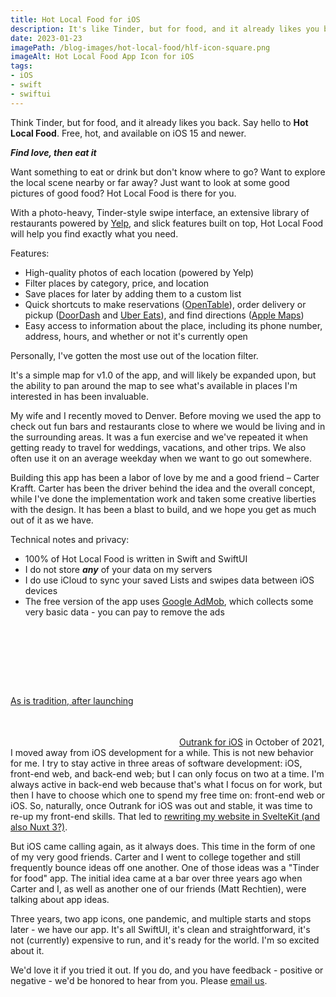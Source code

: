 ```yaml
---
title: Hot Local Food for iOS
description: It's like Tinder, but for food, and it already likes you back.
date: 2023-01-23
imagePath: /blog-images/hot-local-food/hlf-icon-square.png
imageAlt: Hot Local Food App Icon for iOS
tags:
- iOS
- swift
- swiftui
---
```


<script>
	import ResizableIcon from '$lib/components/ResizableIcon.svelte'
	import ResizableImage from '$lib/components/ResizableImage.svelte'
</script>

Think Tinder, but for food, and it already likes you back. Say hello to **Hot Local Food**. Free, hot, and available on iOS 15 and newer.

<ResizableIcon src="/blog-images/hot-local-food/hlf-icon-rounded.png" altText="Outrank's app icon" url="https://apps.apple.com/us/app/hot-local-food/id1621818779" />

***Find love, then eat it***

Want something to eat or drink but don't know where to go? Want to explore the local scene nearby or far away? Just want to look at some good pictures of good food? Hot Local Food is there for you.

With a photo-heavy, Tinder-style swipe interface, an extensive library of restaurants powered by <a href="https://fusion.yelp.com/" target="_blank" rel="noreferrer">Yelp</a>, and slick features built on top, Hot Local Food will help you find exactly what you need.

<ResizableImage src="/blog-images/hot-local-food/hlf-primary-light.png" altText="UI Screenshots for Hot Local Food" />

Features:
* High-quality photos of each location (powered by Yelp)
* Filter places by category, price, and location
* Save places for later by adding them to a custom list
* Quick shortcuts to make reservations (<a href="https://www.opentable.com/" target="_blank" rel="noreferrer">OpenTable</a>), order delivery or pickup (<a href="https://www.doordash.com/" target="_blank" rel="noreferrer">DoorDash</a> and <a href="https://www.ubereats.com" target="_blank" rel="noreferrer">Uber Eats</a>), and find directions (<a href="https://www.apple.com/maps/" target="_blank" rel="noreferrer">Apple Maps</a>)
* Easy access to information about the place, including its phone number, address, hours, and whether or not it's currently open

Personally, I've gotten the most use out of the location filter.

<ResizableIcon src="/blog-images/hot-local-food/hlf-location-light.png" altText="Location Filter screen for Hot Local Food" />

It's a simple map for v1.0 of the app, and will likely be expanded upon, but the ability to pan around the map to see what's available in places I'm interested in has been invaluable.

My wife and I recently moved to Denver. Before moving we used the app to check out fun bars and restaurants close to where we would be living and in the surrounding areas. It was a fun exercise and we've repeated it when getting ready to travel for weddings, vacations, and other trips. We also often use it on an average weekday when we want to go out somewhere.

Building this app has been a labor of love by me and a good friend – Carter Krafft. Carter has been the driver behind the idea and the overall concept, while I've done the implementation work and taken some creative liberties with the design. It has been a blast to build, and we hope you get as much out of it as we have.

Technical notes and privacy:
* 100% of Hot Local Food is written in Swift and SwiftUI
* I do not store ***any*** of your data on my servers
* I do use iCloud to sync your saved Lists and swipes data between iOS devices
* The free version of the app uses <a href="https://developers.google.com/admob/ios/data-disclosure" target="_blank" rel="noreferrer">Google AdMob</a>, which collects some very basic data - you can pay to remove the ads

<br />

<a href="https://apps.apple.com/us/app/hot-local-food/id1621818779" target="_blank" rel="noreferrer" style="display:inline-block;overflow:hidden;background:url(https://linkmaker.itunes.apple.com/assets/shared/badges/en-us/appstore-lrg.svg) no-repeat;width:270px;height:80px;background-size:contain;" />

<br /> <br /> <br />

## Personal Notes

If you're still here, hello there! This is just a bit more background on how the app came to be.

As is tradition, after launching <a href="https://apps.apple.com/us/app/outrank/id1588983785" target="_blank" rel="noreferrer">Outrank for iOS</a> in October of 2021, I moved away from iOS development for a while. This is not new behavior for me. I try to stay active in three areas of software development: iOS, front-end web, and back-end web; but I can only focus on two at a time. I'm always active in back-end web because that's what I focus on for work, but then I have to choose which one to spend my free time on: front-end web or iOS. So, naturally, once Outrank for iOS was out and stable, it was time to re-up my front-end skills. That led to <a href="/blog/nuxt-3-vs-sveltekit" rel="norefferer">rewriting my website in SvelteKit (and also Nuxt 3?)</a>.

But iOS came calling again, as it always does. This time in the form of one of my very good friends. Carter and I went to college together and still frequently bounce ideas off one another. One of those ideas was a "Tinder for food" app. The initial idea came at a bar over three years ago when Carter and I, as well as another one of our friends (Matt Rechtien), were talking about app ideas.

Three years, two app icons, one pandemic, and multiple starts and stops later - we have our app. It's all SwiftUI, it's clean and straightforward, it's not (currently) expensive to run, and it's ready for the world. I'm so excited about it.

We'd love it if you tried it out. If you do, and you have feedback - positive or negative - we'd be honored to hear from you. Please <a href="mailto:hotlocalfood@gmail.com?subject=Blog Post Feedback - Hot Local Food" target="_blank" rel="noreferrer">email us</a>.

<br />

<a href="https://apps.apple.com/us/app/hot-local-food/id1621818779" target="_blank" rel="noreferrer" style="display:inline-block;overflow:hidden;background:url(https://linkmaker.itunes.apple.com/assets/shared/badges/en-us/appstore-lrg.svg) no-repeat;width:270px;height:80px;background-size:contain;" />